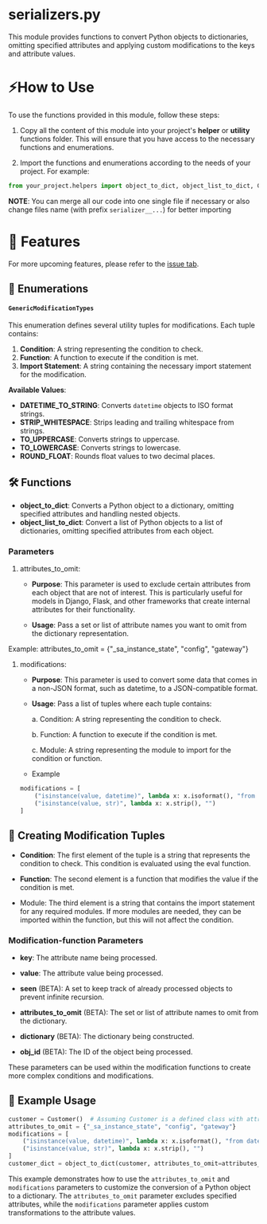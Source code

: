 # serializers.py
This module provides functions to convert Python objects to dictionaries, omitting specified attributes and applying custom modifications to the keys and attribute values.

# ⚡How to Use 
To use the functions provided in this module, follow these steps:

1. Copy all the content of this module into your project's **helper** or **utility** functions folder. This will ensure that you have access to the necessary functions and enumerations. 

2. Import the functions and enumerations according to the needs of your project. For example:
```python
from your_project.helpers import object_to_dict, object_list_to_dict, GenericModificationTypes
```
**NOTE**: 
 You can merge all our code into one single file if necessary or also change files name (with prefix `serializer__...`) for better importing

# 🚀 Features

For more upcoming features, please refer to the [issue tab](https://github.com/albertolicea00/serializers.py/issues).

## 📜 Enumerations

#### `GenericModificationTypes`
This enumeration defines several utility tuples for modifications. Each tuple contains:
1. **Condition**: A string representing the condition to check.
2. **Function**: A function to execute if the condition is met.
3. **Import Statement**: A string containing the necessary import statement for the modification.

**Available Values**:
- **DATETIME_TO_STRING**: Converts `datetime` objects to ISO format strings.
- **STRIP_WHITESPACE**: Strips leading and trailing whitespace from strings.
- **TO_UPPERCASE**: Converts strings to uppercase.
- **TO_LOWERCASE**: Converts strings to lowercase.
- **ROUND_FLOAT**: Rounds float values to two decimal places.

## 🛠️ Functions

- **object_to_dict**: Converts a Python object to a dictionary, omitting specified attributes and handling nested objects.
- **object_list_to_dict**: Convert a list of Python objects to a list of dictionaries, omitting specified attributes from each object.

### Parameters
1. attributes_to_omit:

    - **Purpose**: This parameter is used to exclude certain attributes from each object that are not of interest. This is particularly useful for models in Django, Flask, and other frameworks that create internal attributes for their functionality.

    - **Usage**: Pass a set or list of attribute names you want to omit from the dictionary representation.

Example: attributes_to_omit = {"_sa_instance_state", "config", "gateway"}

1. modifications:

   - **Purpose**: This parameter is used to convert some data that comes in a non-JSON format, such as datetime, to a JSON-compatible format.

   - **Usage**: Pass a list of tuples where each tuple contains:

       a. Condition: A string representing the condition to check.

       b. Function: A function to execute if the condition is met.

       c. Module: A string representing the module to import for the condition or function.

   - Example
    ```python
    modifications = [
        ("isinstance(value, datetime)", lambda x: x.isoformat(), "from datetime import datetime"),
        ("isinstance(value, str)", lambda x: x.strip(), "")
    ]
    ```


## 🔩 Creating Modification Tuples
- **Condition**: The first element of the tuple is a string that represents the condition to check. This condition is evaluated using the eval function.

- **Function**: The second element is a function that modifies the value if the condition is met.

- Module: The third element is a string that contains the import statement for any required modules. If more modules are needed, they can be imported within the function, but this will not affect the condition.

### Modification-function Parameters
- **key**: The attribute name being processed.

- **value**: The attribute value being processed.

- **seen** (BETA): A set to keep track of already processed objects to prevent infinite recursion.

- **attributes_to_omit** (BETA): The set or list of attribute names to omit from the dictionary.

- **dictionary** (BETA): The dictionary being constructed.

- **obj_id** (BETA): The ID of the object being processed.

These parameters can be used within the modification functions to create more complex conditions and modifications.

## 📘 Example Usage
```python
customer = Customer()  # Assuming Customer is a defined class with attributes
attributes_to_omit = {"_sa_instance_state", "config", "gateway"}
modifications = [
    ("isinstance(value, datetime)", lambda x: x.isoformat(), "from datetime import datetime"),
    ("isinstance(value, str)", lambda x: x.strip(), "")
]
customer_dict = object_to_dict(customer, attributes_to_omit=attributes_to_omit, modifications=modifications)
```

This example demonstrates how to use the `attributes_to_omit` and `modifications` parameters to customize the conversion of a Python object to a dictionary. The `attributes_to_omit` parameter excludes specified attributes, while the `modifications` parameter applies custom transformations to the attribute values.


